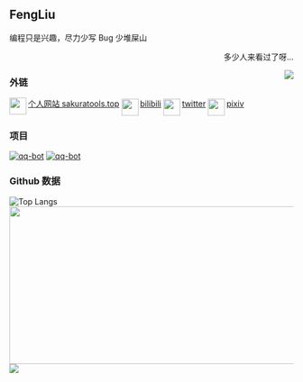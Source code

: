 ## FengLiu

<div>
  	<p>
        编程只是兴趣，尽力少写 Bug 少堆屎山
    </p>
    <p align="right">多少人来看过了呀...</p>
    <img align="right" src="https://count.getloli.com/get/@:FengLiuFeseliud">
</div>

### 外链

<div>
    <div  align="left" style="display: inline-block" >
        <a href="https://sakuratools.top"><img src="https://sakuratools.top/favicon.ico" align="left" width="30">个人网站 sakuratools.top</a>
    </div>
    <div  align="left" style="display: inline-block">
        <a href="https://space.bilibili.com/34394509"><img src="https://www.bilibili.com/favicon.ico" align="left" width="30">bilibili</a>
    </div>
    <div  align="left" style="display: inline-block">
        <a href="https://twitter.com/fengliufeseliud"><img src="https://twitter.com/favicon.ico" align="left" width="30">twitter</a>
    </div>
    <div  align="left" style="display: inline-block">
        <a href="https://www.pixiv.net/users/76113338"><img src="https://www.pixiv.net/favicon.ico" align="left" width="30">pixiv</a>
    </div>
</div>



### 项目

[![qq-bot](https://github-readme-stats.vercel.app/api/pin/?username=FengLiuFeseliud&repo=pycqBot&theme=cobalt)](https://github.com/FengLiuFeseliud/pycqBot) [![qq-bot](https://github-readme-stats.vercel.app/api/pin/?username=FengLiuFeseliud&repo=sakuratools.top-index&theme=cobalt)](https://github.com/FengLiuFeseliud/sakuratools.top-index)

### Github 数据

![Top Langs](https://github-readme-stats.vercel.app/api/top-langs/?username=FengLiuFeseliud&theme=cobalt)<img src="https://github-readme-stats.vercel.app/api?username=FengLiuFeseliud&show_icons=true&theme=cobalt" height="280" width="600">[![](https://activity-graph.herokuapp.com/graph?username=FengLiuFeseliud&theme=rogue)](https://github.com/ashutosh00710/github-readme-activity-graph)
